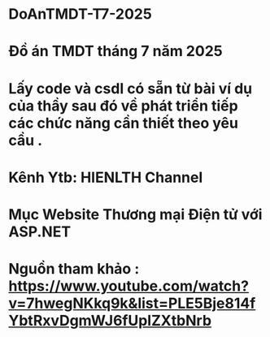 # DoAnTMDT-T7-2025
# Đồ án TMDT tháng 7 năm 2025
# Lấy code và csdl có sẵn từ bài ví dụ của thầy sau đó về phát triển tiếp các chức năng cần thiết theo yêu cầu . 
# Kênh Ytb: HIENLTH Channel
# Mục Website Thương mại Điện tử với ASP.NET 
# Nguồn tham khảo : https://www.youtube.com/watch?v=7hwegNKkq9k&list=PLE5Bje814fYbtRxvDgmWJ6fUpIZXtbNrb
